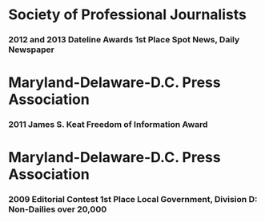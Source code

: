 
# Society of Professional Journalists
### 2012 and 2013 Dateline Awards 1st Place Spot News, Daily Newspaper

# Maryland-Delaware-D.C. Press Association
### 2011 James S. Keat Freedom of Information Award

# Maryland-Delaware-D.C. Press Association
### 2009 Editorial Contest 1st Place Local Government, Division D: Non-Dailies over 20,000
